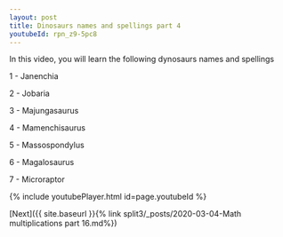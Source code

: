 ```yaml
---
layout: post
title: Dinosaurs names and spellings part 4
youtubeId: rpn_z9-5pc8
---
```

 
 
In this video, you will learn the following dynosaurs names and spellings

1 - Janenchia

2 - Jobaria

3 - Majungasaurus

4 - Mamenchisaurus

5 - Massospondylus

6 - Magalosaurus

7 - Microraptor

 
{% include youtubePlayer.html id=page.youtubeId %}
 
 

[Next]({{ site.baseurl }}{% link  split3/_posts/2020-03-04-Math multiplications part 16.md%})
 
